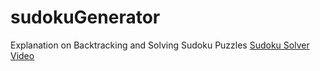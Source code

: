 # sudokuGenerator

Explanation on Backtracking and Solving Sudoku Puzzles
[Sudoku Solver Video](https://www.youtube.com/watch?v=QUuC1QQo0HU)
